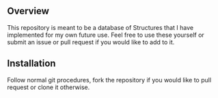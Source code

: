 ## Overview

This repository is meant to be a database of Structures that I have implemented for my own future use. Feel free to use these yourself or submit an issue or pull request if you would like to add to it.

## Installation

Follow normal git procedures, fork the repository if you would like to pull request or clone it otherwise. 
